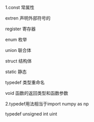 1.const  常属性

extren  声明外部符号的

register  寄存器

enum  枚举

union  联合体

struct  结构体

static  静态

typedef  类型重命名

void  函数的返回类型和函数参数



2.typedef用法相当于import numpy as np

typedef  unsigned int  uint

